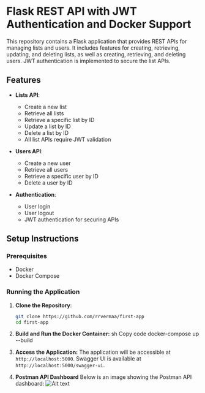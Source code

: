 # Flask REST API with JWT Authentication and Docker Support

This repository contains a Flask application that provides REST APIs for managing lists and users. It includes features for creating, retrieving, updating, and deleting lists, as well as creating, retrieving, and deleting users. JWT authentication is implemented to secure the list APIs.

## Features

- **Lists API**:
  - Create a new list
  - Retrieve all lists
  - Retrieve a specific list by ID
  - Update a list by ID
  - Delete a list by ID
  - All list APIs require JWT validation

- **Users API**:
  - Create a new user
  - Retrieve all users
  - Retrieve a specific user by ID
  - Delete a user by ID

- **Authentication**:
  - User login
  - User logout
  - JWT authentication for securing APIs

## Setup Instructions

### Prerequisites

- Docker
- Docker Compose

### Running the Application

1. **Clone the Repository**:
   ```sh
   git clone https://github.com/rrvermaa/first-app
   cd first-app

2. **Build and Run the Docker Container:**
    sh
    Copy code
    docker-compose up --build

3. **Access the Application:**
    The application will be accessible at `http://localhost:5000`.
    Swagger UI is available at `http://localhost:5000/swagger-ui`.

4. **Postman API Dashboard**
Below is an image showing the Postman API dashboard:
![Alt text](https://github.com/rrvermaa/first-app/tree/master/image/postman_apis.png)

